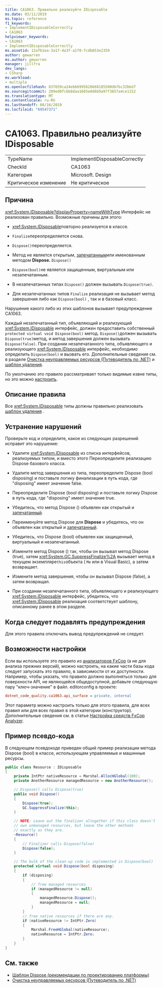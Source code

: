 ```yaml
---
title: CA1063. Правильно реализуйте IDisposable
ms.date: 03/11/2019
ms.topic: reference
f1_keywords:
- ImplementIDisposableCorrectly
- CA1063
helpviewer_keywords:
- CA1063
- ImplementIDisposableCorrectly
ms.assetid: 12afb1ea-3a17-4a3f-a1f0-fcdb853e2359
author: gewarren
ms.author: gewarren
manager: jillfra
dev_langs:
- CSharp
ms.workload:
- multiple
ms.openlocfilehash: 837659ca24eb66995626668185500db7bc32bbd7
ms.sourcegitcommit: 209ed0fcbb8daa1685e8d6b9a97f3857a4ce1152
ms.translationtype: MT
ms.contentlocale: ru-RU
ms.lasthandoff: 08/16/2019
ms.locfileid: "69547371"
---
```

# <a name="ca1063-implement-idisposable-correctly"></a>CA1063. Правильно реализуйте IDisposable

|||
|-|-|
|TypeName|ImplementIDisposableCorrectly|
|CheckId|CA1063|
|Категория|Microsoft. Design|
|Критическое изменение|Не критическое|

## <a name="cause"></a>Причина

<xref:System.IDisposable?displayProperty=nameWithType> Интерфейс не реализован правильно. Возможные причины для этого:

- <xref:System.IDisposable>повторно реализуется в классе.

- `Finalize`переопределяется снова.

- `Dispose()`переопределяется.

- Метод не является открытым, [запечатанным](/dotnet/csharp/language-reference/keywords/sealed)или именованным методом **Dispose.** `Dispose()`

- `Dispose(bool)`не является защищенным, виртуальным или незапечатанным.

- В незапечатанных типах `Dispose()` должен вызывать `Dispose(true)`.

- Для незапечатанных типов `Finalize` реализация не вызывает метод завершения либо как `Dispose(bool)` , так и в базовый класс.

Нарушение какого либо из этих шаблонов вызывает предупреждение CA1063.

Каждый незапечатанный тип, объявляющий и реализующий <xref:System.IDisposable> интерфейс, должен предоставить собственный `protected virtual void Dispose(bool)` метод. `Dispose()`должен вызывать `Dispose(true)`метод, и метод завершения должен вызывать `Dispose(false)`. При создании незапечатанного типа, объявляющего и реализующего <xref:System.IDisposable> интерфейс, необходимо определить `Dispose(bool)` и вызвать его. Дополнительные сведения см. в разделе [Очистка неуправляемых ресурсов (Путеводитель по .NET)](/dotnet/standard/garbage-collection/unmanaged) и [шаблон удаления](/dotnet/standard/design-guidelines/dispose-pattern).

По умолчанию это правило рассматривает только видимые извне типы, но это можно [настроить](#configurability).

## <a name="rule-description"></a>Описание правила

Все <xref:System.IDisposable> типы должны правильно реализовать [шаблон удаления](/dotnet/standard/design-guidelines/dispose-pattern) .

## <a name="how-to-fix-violations"></a>Устранение нарушений

Проверьте код и определите, какое из следующих разрешений исправит это нарушение:

- Удалите <xref:System.IDisposable> из списка интерфейсов, реализуемых типом, и вместо этого Переопределите реализацию Dispose базового класса.

- Удалите метод завершения из типа, переопределите Dispose (bool disposing) и поставьте логику финализации в путь кода, где "disposing" имеет значение false.

- Переопределите Dispose (bool disposing) и поставьте логику Dispose в путь кода, где "disposing" имеет значение true.

- Убедитесь, что метод Dispose () объявлен как открытый и [запечатанный](/dotnet/csharp/language-reference/keywords/sealed).

- Переименуйте метод Dispose для **Dispose** и убедитесь, что он объявлен как открытый и [запечатанный](/dotnet/csharp/language-reference/keywords/sealed).

- Убедитесь, что Dispose (bool) объявлен как защищенный, виртуальный и незапечатанный.

- Измените метод Dispose () так, чтобы он вызывал метод Dispose (true), затем <xref:System.GC.SuppressFinalize%2A> вызывает метод в текущем экземпляре`this`объекта ( `Me` или в Visual Basic), а затем возвращает.

- Измените метод завершения, чтобы он вызывал Dispose (false), а затем возвращал.

- При создании незапечатанного типа, объявляющего и реализующего <xref:System.IDisposable> интерфейс, убедитесь, что <xref:System.IDisposable> реализация соответствует шаблону, описанному ранее в этом разделе.

## <a name="when-to-suppress-warnings"></a>Когда следует подавлять предупреждения

Для этого правила отключать вывод предупреждений не следует.

## <a name="configurability"></a>Возможности настройки

Если вы используете это правило из [анализаторов FxCop](install-fxcop-analyzers.md) (а не для анализа прежних версий), можно настроить, на какие части базы кода следует запускать это правило, в зависимости от их доступности. Например, чтобы указать, что правило должно выполняться только для поверхности API, не являющейся общедоступной, добавьте следующую пару "ключ-значение" в файл. editorconfig в проекте:

```ini
dotnet_code_quality.ca1063.api_surface = private, internal
```

Этот параметр можно настроить только для этого правила, для всех правил или для всех правил в этой категории (конструктор). Дополнительные сведения см. в статье [Настройка средств FxCop Analyzer](configure-fxcop-analyzers.md).

## <a name="pseudo-code-example"></a>Пример псевдо-кода

В следующем псевдокоде приведен общий пример реализации метода Dispose (bool) в классе, использующем управляемые и машинные ресурсы.

```csharp
public class Resource : IDisposable
{
    private IntPtr nativeResource = Marshal.AllocHGlobal(100);
    private AnotherResource managedResource = new AnotherResource();

    // Dispose() calls Dispose(true)
    public void Dispose()
    {
        Dispose(true);
        GC.SuppressFinalize(this);
    }

    // NOTE: Leave out the finalizer altogether if this class doesn't
    // own unmanaged resources, but leave the other methods
    // exactly as they are.
    ~Resource()
    {
        // Finalizer calls Dispose(false)
        Dispose(false);
    }

    // The bulk of the clean-up code is implemented in Dispose(bool)
    protected virtual void Dispose(bool disposing)
    {
        if (disposing)
        {
            // free managed resources
            if (managedResource != null)
            {
                managedResource.Dispose();
                managedResource = null;
            }
        }
        // free native resources if there are any.
        if (nativeResource != IntPtr.Zero)
        {
            Marshal.FreeHGlobal(nativeResource);
            nativeResource = IntPtr.Zero;
        }
    }
}
```

## <a name="see-also"></a>См. также

- [Шаблон Dispose (рекомендации по проектированию платформы)](/dotnet/standard/design-guidelines/dispose-pattern)
- [Очистка неуправляемых ресурсов (Путеводитель по .NET)](/dotnet/standard/garbage-collection/unmanaged)